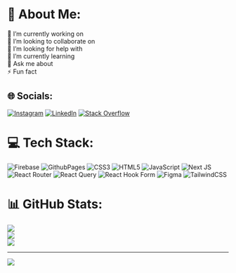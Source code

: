 # 💫 About Me:
🔭 I’m currently working on<br>👯 I’m looking to collaborate on<br>🤝 I’m looking for help with<br>🌱 I’m currently learning<br>💬 Ask me about<br>⚡ Fun fact


## 🌐 Socials:
[![Instagram](https://img.shields.io/badge/Instagram-%23E4405F.svg?logo=Instagram&logoColor=white)](https://instagram.com/igrehanali) [![LinkedIn](https://img.shields.io/badge/LinkedIn-%230077B5.svg?logo=linkedin&logoColor=white)](https://linkedin.com/in/muhammad-rehan-ali-541277263) [![Stack Overflow](https://img.shields.io/badge/-Stackoverflow-FE7A16?logo=stack-overflow&logoColor=white)](https://stackoverflow.com/users/22213770) 

# 💻 Tech Stack:
![Firebase](https://img.shields.io/badge/firebase-%23039BE5.svg?style=for-the-badge&logo=firebase) ![GithubPages](https://img.shields.io/badge/github%20pages-121013?style=for-the-badge&logo=github&logoColor=white) ![CSS3](https://img.shields.io/badge/css3-%231572B6.svg?style=for-the-badge&logo=css3&logoColor=white) ![HTML5](https://img.shields.io/badge/html5-%23E34F26.svg?style=for-the-badge&logo=html5&logoColor=white) ![JavaScript](https://img.shields.io/badge/javascript-%23323330.svg?style=for-the-badge&logo=javascript&logoColor=%23F7DF1E) ![Next JS](https://img.shields.io/badge/Next-black?style=for-the-badge&logo=next.js&logoColor=white) ![React Router](https://img.shields.io/badge/React_Router-CA4245?style=for-the-badge&logo=react-router&logoColor=white) ![React Query](https://img.shields.io/badge/-React%20Query-FF4154?style=for-the-badge&logo=react%20query&logoColor=white) ![React Hook Form](https://img.shields.io/badge/React%20Hook%20Form-%23EC5990.svg?style=for-the-badge&logo=reacthookform&logoColor=white) ![Figma](https://img.shields.io/badge/figma-%23F24E1E.svg?style=for-the-badge&logo=figma&logoColor=white) ![TailwindCSS](https://img.shields.io/badge/tailwindcss-%2338B2AC.svg?style=for-the-badge&logo=tailwind-css&logoColor=white)
# 📊 GitHub Stats:
![](https://github-readme-stats.vercel.app/api?username=igrehanali&theme=dark&hide_border=false&include_all_commits=false&count_private=false)<br/>
![](https://github-readme-streak-stats.herokuapp.com/?user=igrehanali&theme=dark&hide_border=false)<br/>
![](https://github-readme-stats.vercel.app/api/top-langs/?username=igrehanali&theme=dark&hide_border=false&include_all_commits=false&count_private=false&layout=compact)

---
[![](https://visitcount.itsvg.in/api?id=igrehanali&icon=0&color=0)](https://visitcount.itsvg.in)

<!-- Proudly created with GPRM ( https://gprm.itsvg.in ) -->
<!---
igrehanali/igrehanali is a ✨ special ✨ repository because its `README.md` (this file) appears on your GitHub profile.
You can click the Preview link to take a look at your changes.
--->
